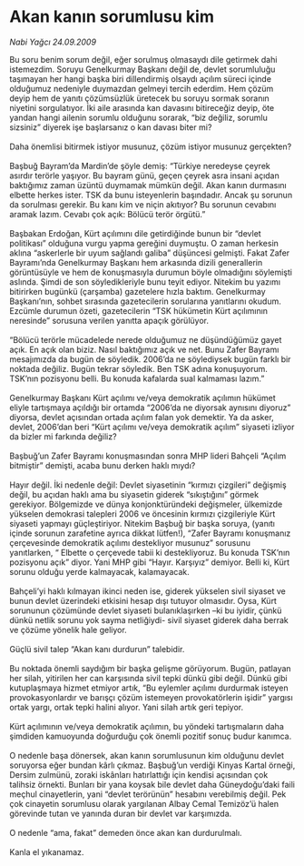 # Akan kanın sorumlusu kim

*Nabi Yağcı 24.09.2009*

<div class="taraf_structure_2col_1zq">
<div class="margen_n">



 <p>Bu soru benim sorum değil, eğer sorulmuş olmasaydı dile getirmek dahi istemezdim. Soruyu Genelkurmay Başkanı değil de, devlet sorumluluğu taşımayan her hangi başka biri dillendirmiş olsaydı açılım süreci içinde olduğumuz nedeniyle duymazdan gelmeyi tercih ederdim. Hem çözüm deyip hem de yanıtı çözümsüzlük üretecek bu soruyu sormak soranın niyetini sorgulatıyor. İki aile arasında kan davasını bitireceğiz deyip, öte yandan hangi ailenin sorumlu olduğunu sorarak, “biz değiliz, sorumlu sizsiniz” diyerek işe başlarsanız o kan davası biter mi? <br/><br/>Daha önemlisi bitirmek istiyor musunuz, çözüm istiyor musunuz gerçekten? <br/><br/>Başbuğ Bayram’da Mardin’de şöyle demiş: “Türkiye neredeyse çeyrek asırdır terörle yaşıyor. Bu bayram günü, geçen çeyrek asra insani açıdan baktığımız zaman üzüntü duymamak mümkün değil. Akan kanın durmasını elbette herkes ister. TSK da bunu isteyenlerin başındadır. Ancak şu sorunun da sorulması gerekir. Bu kanı kim ve niçin akıtıyor? Bu sorunun cevabını aramak lazım. Cevabı çok açık: Bölücü terör örgütü.” <br/><br/>Başbakan Erdoğan, Kürt açılımını dile getirdiğinde bunun bir “devlet politikası” olduğuna vurgu yapma gereğini duymuştu. O zaman herkesin aklına “askerlerle bir uyum sağlandı galiba” düşüncesi gelmişti. Fakat Zafer Bayramı’nda Genelkurmay Başkanı hem arkasında dizili generallerin görüntüsüyle ve hem de konuşmasıyla durumun böyle olmadığını söylemişti aslında. Şimdi de son söyledikleriyle bunu teyit ediyor. Nitekim bu yazımı bitirirken bugünkü (çarşamba) gazetelere hızla baktım. Genelkurmay Başkanı’nın, sohbet sırasında gazetecilerin sorularına yanıtlarını okudum. Ezcümle durumun özeti, gazetecilerin “TSK hükümetin Kürt açılımının neresinde” sorusuna verilen yanıtta apaçık görülüyor. <br/><br/>“Bölücü terörle mücadelede nerede olduğumuz ne düşündüğümüz gayet açık. En açık olan biziz. Nasıl baktığımız açık ve net. Bunu Zafer Bayramı mesajımızda da bugün de söyledik. 2006’da ne söylediysek bugün farklı bir noktada değiliz. Bugün tekrar söyledik. Ben TSK adına konuşuyorum. TSK’nın pozisyonu belli. Bu konuda kafalarda sual kalmaması lazım.” <br/><br/>Genelkurmay Başkanı Kürt açılımı ve/veya demokratik açılımın hükümet eliyle tartışmaya açıldığı bir ortamda “2006’da ne diyorsak aynısını diyoruz” diyorsa, devlet açısından ortada açılım falan yok demektir. Ya da asker, devlet, 2006’dan beri “Kürt açılımı ve/veya demokratik açılım” siyaseti izliyor da bizler mi farkında değiliz? <br/><br/>Başbuğ’un Zafer Bayramı konuşmasından sonra MHP lideri Bahçeli “Açılım bitmiştir” demişti, acaba bunu derken haklı mıydı? <br/><br/>Hayır değil. İki nedenle değil: Devlet siyasetinin “kırmızı çizgileri” değişmiş değil, bu açıdan haklı ama bu siyasetin giderek “sıkıştığını” görmek gerekiyor. Bölgemizde ve dünya konjonktüründeki değişmeler, ülkemizde yükselen demokrasi talepleri 2006 ve öncesinin kırmızı çizgileriyle Kürt siyaseti yapmayı güçleştiriyor. Nitekim Başbuğ bir başka soruya, (yanıtı içinde sorunun zarafetine ayrıca dikkat lütfen!), “Zafer Bayramı konuşmanız çerçevesinde demokratik açılımı destekliyor musunuz” sorusunu yanıtlarken, “ Elbette o çerçevede tabii ki destekliyoruz. Bu konuda TSK’nın pozisyonu açık” diyor. Yani MHP gibi “Hayır. Karşıyız” demiyor. Belli ki, Kürt sorunu olduğu yerde kalmayacak, kalamayacak. <br/><br/>Bahçeli’yi haklı kılmayan ikinci neden ise, giderek yükselen sivil siyaset ve bunun devlet üzerindeki etkisini hesap dışı tutuyor olmasıdır. Oysa, Kürt sorununun çözümünde devlet siyaseti bulanıklaşırken –ki bu iyidir, çünkü dünkü netlik sorunu yok sayma netliğiydi- sivil siyaset giderek daha berrak ve çözüme yönelik hale geliyor. <br/><br/>Güçlü sivil talep “Akan kanı durdurun” talebidir. <br/><br/>Bu noktada önemli saydığım bir başka gelişme görüyorum. Bugün, patlayan her silah, yitirilen her can karşısında sivil tepki dünkü gibi değil. Dünkü gibi kutuplaşmaya hizmet etmiyor artık, “Bu eylemler açılımı durdurmak isteyen provokasyonlardır ve barışçı çözüm istemeyen provokatörlerin işidir” yargısı ortak yargı, ortak tepki halini alıyor. Yani silah artık geri tepiyor. <br/><br/>Kürt açılımının ve/veya demokratik açılımın, bu yöndeki tartışmaların daha şimdiden kamuoyunda doğurduğu çok önemli pozitif sonuç budur kanımca. <br/><br/>O nedenle başa dönersek, akan kanın sorumlusunun kim olduğunu devlet soruyorsa eğer bundan kârlı çıkmaz. Başbuğ’un verdiği Kinyas Kartal örneği, Dersim zulmünü, zoraki iskânları hatırlattığı için kendisi açısından çok talihsiz örnekti. Bunları bir yana koysak bile devlet daha Güneydoğu’daki faili meçhul cinayetlerin, yani “devlet terörünün” hesabını verebilmiş değil. Pek çok cinayetin sorumlusu olarak yargılanan Albay Cemal Temizöz’ü halen görevinde tutan ve yanında duran bir devlet var karşımızda. <br/><br/>O nedenle “ama, fakat” demeden önce akan kan durdurulmalı. <br/><br/>Kanla el yıkanamaz.</p>
<br/>
<br/>
<br/>



<br/>


<div id="taraf_not">
</div>

</div>


</div>
